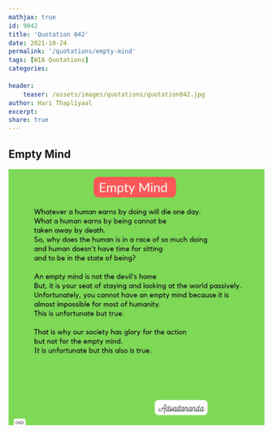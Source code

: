 ```yaml
---
mathjax: true
id: 9042
title: 'Quotation 042'
date: 2021-10-24
permalink: '/quotations/empty-mind'
tags: [WIA Quotations] 
categories: 

header:
    teaser: /assets/images/quotations/quotation042.jpg
author: Hari Thapliyaal 
excerpt:
share: true 
---
```


## Empty Mind

![Empty Mind](/assets/images/quotations/quotation042.jpg)
